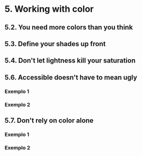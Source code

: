 # 5. Working with color
## 5.2. You need more colors than you think
## 5.3. Define your shades up front
## 5.4. Don't let lightness kill your saturation
## 5.6. Accessible doesn't have to mean ugly
### Exemplo 1
### Exemplo 2
## 5.7. Don't rely on color alone
### Exemplo 1
### Exemplo 2
